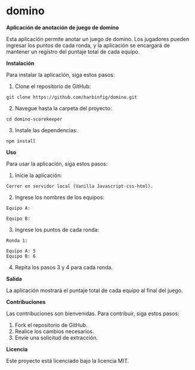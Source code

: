 # domino
**Aplicación de anotación de juego de domino**

Esta aplicación permite anotar un juego de domino. Los jugadores pueden ingresar los puntos de cada ronda, y la aplicación se encargará de mantener un registro del puntaje total de cada equipo.

**Instalación**

Para instalar la aplicación, siga estos pasos:

1. Clone el repositorio de GitHub:

```
git clone https://github.com/harbinfig/domino.git
```

2. Navegue hasta la carpeta del proyecto:

```
cd domino-scorekeeper
```

3. Instale las dependencias:

```
npm install
```

**Uso**

Para usar la aplicación, siga estos pasos:

1. Inicie la aplicación:

```
Correr en servidor local (Vanilla Javascript-css-html).
```

2. Ingrese los nombres de los equipos:

```
Equipo A:
```
```
Equipo B:
```

3. Ingrese los puntos de cada ronda:

```
Ronda 1:
```
```
Equipo A: 5
Equipo B: 6
```

4. Repita los pasos 3 y 4 para cada ronda.

**Salida**

La aplicación mostrará el puntaje total de cada equipo al final del juego.

**Contribuciones**

Las contribuciones son bienvenidas. Para contribuir, siga estos pasos:

1. Fork el repositorio de GitHub.
2. Realice los cambios necesarios.
3. Envíe una solicitud de extracción.

**Licencia**

Este proyecto está licenciado bajo la licencia MIT.
